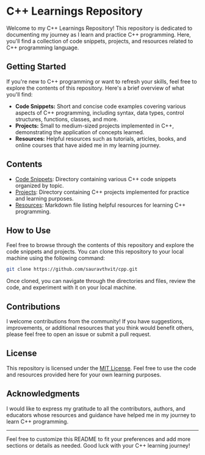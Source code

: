 # C++ Learnings Repository

Welcome to my C++ Learnings Repository! This repository is dedicated to documenting my journey as I learn and practice C++ programming. Here, you'll find a collection of code snippets, projects, and resources related to C++ programming language.

## Getting Started

If you're new to C++ programming or want to refresh your skills, feel free to explore the contents of this repository. Here's a brief overview of what you'll find:

- **Code Snippets:** Short and concise code examples covering various aspects of C++ programming, including syntax, data types, control structures, functions, classes, and more.
- **Projects:** Small to medium-sized projects implemented in C++, demonstrating the application of concepts learned.
- **Resources:** Helpful resources such as tutorials, articles, books, and online courses that have aided me in my learning journey. 

## Contents

- [Code Snippets](./code_snippets/): Directory containing various C++ code snippets organized by topic.
- [Projects](./projects/): Directory containing C++ projects implemented for practice and learning purposes.
- [Resources](./resources.md): Markdown file listing helpful resources for learning C++ programming.

## How to Use

Feel free to browse through the contents of this repository and explore the code snippets and projects. You can clone this repository to your local machine using the following command:

```bash
git clone https://github.com/sauravthvit/cpp.git
```

Once cloned, you can navigate through the directories and files, review the code, and experiment with it on your local machine.

## Contributions

I welcome contributions from the community! If you have suggestions, improvements, or additional resources that you think would benefit others, please feel free to open an issue or submit a pull request.

## License

This repository is licensed under the [MIT License](./LICENSE). Feel free to use the code and resources provided here for your own learning purposes.

## Acknowledgments

I would like to express my gratitude to all the contributors, authors, and educators whose resources and guidance have helped me in my journey to learn C++ programming.

---

Feel free to customize this README to fit your preferences and add more sections or details as needed. Good luck with your C++ learning journey!
